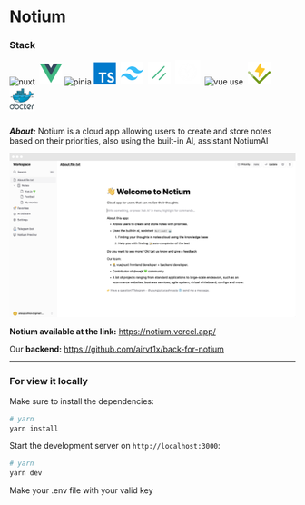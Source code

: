 # Notium

### Stack

<div>
<img src="https://seeklogo.com/images/N/nuxt-logo-1CCC5F38FD-seeklogo.com.png" title="nuxt" alt="nuxt" width="45" height="35"/>&nbsp;
<img src="https://github.com/devicons/devicon/blob/master/icons/vuejs/vuejs-original.svg" title="vue" alt="vue" width="40" height="40"/>
<img src="https://pinia.vuejs.org/logo.svg" title="pinia" alt="pinia" width="40" height="40"/>
<img src="https://github.com/devicons/devicon/blob/master/icons/typescript/typescript-original.svg" title="ts" alt="ts" width="40" height="40"/>&nbsp;
<img src="https://github.com/devicons/devicon/blob/master/icons/tailwindcss/tailwindcss-original.svg" title="tailwind" alt="tailwind" width="40" height="40"/>&nbsp;
<img src="/public/img/shadcn-logo.png" title="shadcn" alt="shadcn" width="40" height="40"/>&nbsp;
<img src="/public/img/yandex-gpt.png" title="yandex-gpt" alt="yandex-gpt" width="44" height="44"/>&nbsp;
<img src="https://seeklogo.com/images/V/vueuse-logo-C7294BFD15-seeklogo.com.png" title="vue use" alt="vue use" width="30" height="35"/>&nbsp;
<img src="https://github.com/devicons/devicon/blob/master/icons/vitest/vitest-original.svg" title="vitest" alt="vitest" width="40" height="40"/>&nbsp;&nbsp;
<img src="https://github.com/devicons/devicon/blob/master/icons/docker/docker-original-wordmark.svg" title="docker" alt="docker" width="44" height="44"/>&nbsp;


###
___About:___ 
Notium is a cloud app allowing users to create and store notes based on their priorities, also using the built-in AI, assistant NotiumAI


<img src="/public/img/about/main-light.png" title="notium" alt="notium" />
</div>

**Notium available at the link:** https://notium.vercel.app/

Our __backend:__ https://github.com/airvt1x/back-for-notium

---

### For view it locally

Make sure to install the dependencies:

```bash
# yarn
yarn install
```

Start the development server on `http://localhost:3000`:

```bash
# yarn
yarn dev
```

Make your .env file with your valid key